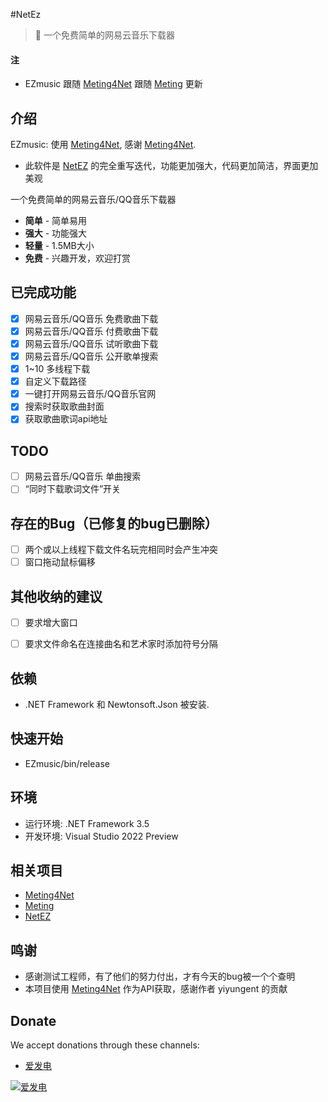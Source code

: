 #NetEz
> :cake: 一个免费简单的网易云音乐下载器

#### 注

- EZmusic 跟随 <a href="https://github.com/yiyungent/Meting4Net" target="_blank">Meting4Net</a> 跟随 <a href="https://github.com/metowolf/Meting" target="_blank">Meting</a> 更新



## 介绍

EZmusic: 使用 <a href="https://github.com/yiyungent/Meting4Net" target="_blank">Meting4Net</a>, 感谢 <a href="https://github.com/yiyungent/Meting4Net" target="_blank">Meting4Net</a>.   

* 此软件是 [NetEZ](https://github.com/POPCORNBOOM/NetEZ) 的完全重写迭代，功能更加强大，代码更加简洁，界面更加美观

一个免费简单的网易云音乐/QQ音乐下载器
 + **简单** - 简单易用
 + **强大** - 功能强大
 + **轻量** - 1.5MB大小
 + **免费** - 兴趣开发，欢迎打赏

## 已完成功能
- [x] 网易云音乐/QQ音乐 免费歌曲下载
- [x] 网易云音乐/QQ音乐 付费歌曲下载
- [x] 网易云音乐/QQ音乐 试听歌曲下载
- [x] 网易云音乐/QQ音乐 公开歌单搜索
- [x] 1~10 多线程下载
- [x] 自定义下载路径
- [x] 一键打开网易云音乐/QQ音乐官网
- [x] 搜索时获取歌曲封面
- [x] 获取歌曲歌词api地址
## TODO
- [ ] 网易云音乐/QQ音乐 单曲搜索
- [ ] “同时下载歌词文件”开关

## 存在的Bug（已修复的bug已删除）
- [ ] 两个或以上线程下载文件名玩完相同时会产生冲突
- [ ] 窗口拖动鼠标偏移

## 其他收纳的建议
- [ ] 要求增大窗口
- [ ] 要求文件命名在连接曲名和艺术家时添加符号分隔




## 依赖



- .NET Framework 和 Newtonsoft.Json 被安装.


## 快速开始
- EZmusic/bin/release


## 环境

- 运行环境: .NET Framework 3.5
- 开发环境: Visual Studio 2022 Preview

## 相关项目

- [Meting4Net](https://github.com/yiyungent/Meting4Net)
- [Meting](https://github.com/metowolf/Meting)
- [NetEZ](https://github.com/POPCORNBOOM/NetEZ)

## 鸣谢

- 感谢测试工程师，有了他们的努力付出，才有今天的bug被一个个查明
- 本项目使用 <a href="https://github.com/yiyungent/Meting4Net" target="_blank">Meting4Net</a> 作为API获取，感谢作者 yiyungent 的贡献


## Donate

We accept donations through these channels:
- <a href="https://afdian.net/@PopcornBoom" target="_blank">爱发电</a>

[![爱发电](https://z3.ax1x.com/2021/04/04/cuwiDK.jpg)](https://imgtu.com/i/cuwiDK)

